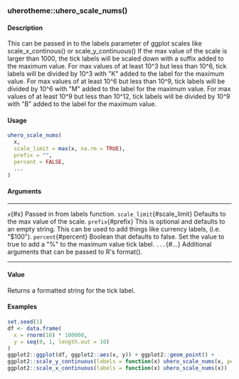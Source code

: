 ### uherotheme::uhero_scale_nums()

#### Description

This can be passed in to the labels parameter of ggplot scales like
scale_x_continous() or scale_y_continuous() If the max value of the
scale is larger than 1000, the tick labels will be scaled down with a
suffix added to the maximum value. For max values of at least 10\^3 but
less than 10\^6, tick labels will be divided by 10\^3 with \"K\" added
to the label for the maximum value. For max values of at least 10\^6 but
less than 10\^9, tick labels will be divided by 10\^6 with \"M\" added
to the label for the maximum value. For max values of at least 10\^9 but
less than 10\^12, tick labels will be divided by 10\^9 with \"B\" added
to the label for the maximum value.

#### Usage

``` R
uhero_scale_nums(
  x,
  scale_limit = max(x, na.rm = TRUE),
  prefix = "",
  percent = FALSE,
  ...
)
```

#### Arguments

  ----------------------------- --------------------------------------------------------------------------------------------------------------------------
  `x`{#x}                       Passed in from labels function.
  `scale_limit`{#scale_limit}   Defaults to the max value of the scale.
  `prefix`{#prefix}             This is optional and defaults to an empty string. This can be used to add things like currency labels, (i.e. \"\$100\").
  `percent`{#percent}           Boolean that defaults to false. Set the value to true to add a \"%\" to the maximum value tick label.
  `...`{#...}                   Additional arguments that can be passed to R\'s format().
  ----------------------------- --------------------------------------------------------------------------------------------------------------------------

#### Value

Returns a formatted string for the tick label.

#### Examples

``` R
set.seed(1)
df <- data.frame(
  x = rnorm(10) * 100000,
  y = seq(0, 1, length.out = 10)
)
ggplot2::ggplot(df, ggplot2::aes(x, y)) + ggplot2::geom_point() +
ggplot2::scale_y_continuous(labels = function(x) uhero_scale_nums(x, percent = TRUE)) +
ggplot2::scale_x_continuous(labels = function(x) uhero_scale_nums(x))
```
